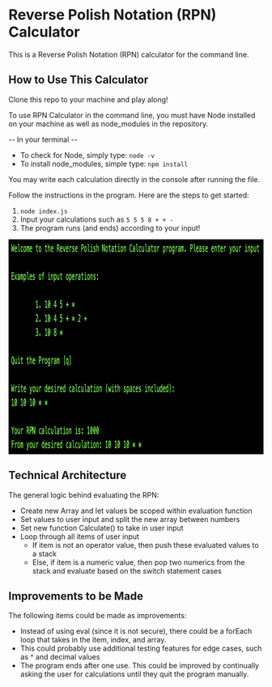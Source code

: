 # **Reverse Polish Notation (RPN) Calculator** #
This is a Reverse Polish Notation (RPN) calculator for the command line.

## How to Use This Calculator ##
Clone this repo to your machine and play along!

To use RPN Calculator in the command line, you must have Node installed on your machine as well as node_modules in the repository.

-- In your terminal --
- To check for Node, simply type: `node -v`
- To install node_modules, simple type: `npm install`

You may write each calculation directly in the console after running the file.

Follow the instructions in the program. Here are the steps to get started:

1. `node index.js`
2. Input your calculations such as `5 5 5 8 + + -`
3. The program runs (and ends) according to your input!

<img src="./rpn-calc.png" height="425" width="1080" align="center">

## Technical Architecture ##
The general logic behind evaluating the RPN:

- Create new Array and let values be scoped within evaluation function
- Set values to user input and split the new array between numbers
- Set new function Calculate() to take in user input
- Loop through all items of user input
  - If item is not an operator value, then push these evaluated values to a stack
  - Else, if item is a numeric value, then pop two numerics from the stack and evaluate based on the switch statement cases

## Improvements to be Made ##
The following items could be made as improvements:

- Instead of using eval (since it is not secure), there could be a forEach loop that takes in the item, index, and array.
- This could probably use additional testing features for edge cases, such as ^ and decimal values
- The program ends after one use. This could be improved by continually asking the user for calculations until they quit the program manually.
